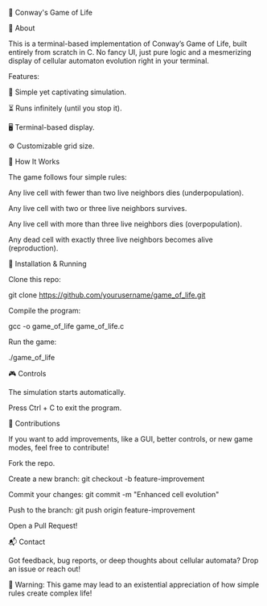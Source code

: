 🌱 Conway's Game of Life

📜 About

This is a terminal-based implementation of Conway’s Game of Life, built entirely from scratch in C. No fancy UI, just pure logic and a mesmerizing display of cellular automaton evolution right in your terminal.

Features:

📡 Simple yet captivating simulation.

⏳ Runs infinitely (until you stop it).

🖥️ Terminal-based display.

⚙️ Customizable grid size.

🔬 How It Works

The game follows four simple rules:

Any live cell with fewer than two live neighbors dies (underpopulation).

Any live cell with two or three live neighbors survives.

Any live cell with more than three live neighbors dies (overpopulation).

Any dead cell with exactly three live neighbors becomes alive (reproduction).

🚀 Installation & Running

Clone this repo:

git clone https://github.com/yourusername/game_of_life.git

Compile the program:

gcc -o game_of_life game_of_life.c

Run the game:

./game_of_life

🎮 Controls

The simulation starts automatically.

Press Ctrl + C to exit the program.

📝 Contributions

If you want to add improvements, like a GUI, better controls, or new game modes, feel free to contribute!

Fork the repo.

Create a new branch: git checkout -b feature-improvement

Commit your changes: git commit -m "Enhanced cell evolution"

Push to the branch: git push origin feature-improvement

Open a Pull Request!

📬 Contact

Got feedback, bug reports, or deep thoughts about cellular automata? Drop an issue or reach out!

🧬 Warning: This game may lead to an existential appreciation of how simple rules create complex life!
